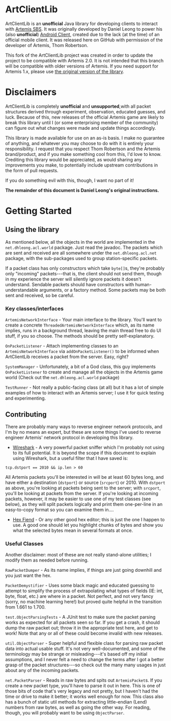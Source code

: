 ArtClientLib
============

ArtClientLib is an **unofficial** Java library for developing clients to interact 
with [Artemis SBS](http://www.artemis.eochu.com/). It was originally developed
by Daniel Leong to power his (also **unofficial**) 
[Android Client](http://www.artemis.eochu.com/?page_id=28#/20121018/unofficial-android-client-for-artemis-1988927/),
created due to the lack (at the time) of an official mobile client. It was
released here on GitHub with permission of the developer of Artemis, Thom
Robertson.

This fork of the ArtClientLib project was created in order to update the project
to be compatible with Artemis 2.0. It is not intended that this branch will be
compatible with older versions of Artemis. If you need support for Artemis 1.x,
please use
[the original version of the library](https://github.com/dhleong/ArtClientLib).


# Disclaimers

ArtClientLib is completely **unofficial** and **unsupported**,with all packet
structures derived through experiment, observation, educated guesses, and luck.
Because of this, new releases of the official Artemis game are likely to break
this library until I (or some enterprising member of the community) can figure
out what changes were made and update things accordingly.

This library is made available for use on an as-is basis. I make no guarantee
of anything, and whatever you may choose to do with it is entirely your
responsibility. I request that you respect Thom Robertson and the Artemis
brand/product, and if you make something cool from this, I'd love to know.
Crediting this library would be appreciated, as would sharing any improvements
you make, to potentially include upstream contributions in the form of pull
requests. 

If you do something evil with this, though, I want no part of it!


**The remainder of this document is Daniel Leong's original instructions.**


# Getting Started

## Using the library

As mentioned below, all the objects in the world are implemented in the
`net.dhleong.acl.world` package. Just read the javadoc. The packets
which are sent and received are all somewhere under the 
`net.dhleong.acl.net` package, with the sub-packages used to group
station-specific packets.

If a packet class has only constructors which take `byte[]`s, they're
probably only "incoming" packets---that is, the client should not send them,
though in my experience the server will silently ignore packets it doesn't
understand. Sendable packets should have constructors with 
human-understandable arguments, or a factory method. Some packets may be
both sent and received, so be careful.


### Key classes/interfaces

`ArtemisNetworkInterface` - Your main interface to the library. You'll want
to create a concrete `ThreadedArtemisNetworkInterface` which, as its name
implies, runs in a background thread, leaving the main thread free to do
UI stuff, if you so choose. The methods should be pretty self-explanatory.

`OnPacketListener` - Attach implementing classes to an 
`ArtemisNetworkInterface` via `addOnPacketListener()` to be informed 
when ArtClientLib receives a packet from the server. Easy, right?

`SystemManager` - Unfortunately, a bit of a God class, this guy implements
`OnPacketListener` to create and manage all the objects in the Artemis
game world (Check out the `net.dhleong.acl.world` package)

`TestRunner` - Not really a public-facing class (at all) but it has a 
lot of simple examples of how to interact with an Artemis server; I use it
for quick testing and experimenting. 


## Contributing

There are probably many ways to reverse engineer network protocols, and I'm
by no means an expert, but these are some things I've used to reverse 
engineer Artemis' network protocol in developing this library.

* [Wireshark](http://www.wireshark.org/) - A very powerful packet sniffer
which I'm probably not using to its full potential. It is beyond the scope
if this document to explain using Wireshark, but a useful filter that I
have saved is:

```
tcp.dstport == 2010 && ip.len > 60
```

All Artemis packets you'll be interested in will be at least 60 bytes long,
and have either a destination (`dstport`) or source (`srcport`) or 2010. 
With `dstport` as above, you're looking at packets being sent to the server;
with `srcport`, you'll be looking at packets from the server.
If you're looking at incoming packets, however, it may be easier to use
one of my test classes (see below), as they will split packets logically
and print them one-per-line in an easy-to-copy format so you can examine
them in....

* [Hex Fiend](http://ridiculousfish.com/hexfiend/) - Or any other good
hex editor; this is just the one I happen to use. A good one should let 
you highlight chunks of bytes and
show you what the selected bytes mean in several formats at once. 


### Useful Classes

Another disclaimer: most of these are not really stand-alone utilities; I 
modify them as needed before running.

`RawPacketDumper` - As its name implies, if things are just going downhill
and you just want the hex. 

`PacketDemystifier` - Uses some black magic and educated guessing to attempt
to simplify the process of extrapolating what types of fields (IE: int, byte,
float, etc.) are where in a packet. Not perfect, and not very fancy (sorry,
no machine learning here!) but proved quite helpful in the transition from
1.661 to 1.700.

`test.ObjectParsingTests` - A JUnit test to make sure the 
packet parsing works as expected for all packets seen so far. If you get
a crash, it should dump the raw packet out; throw it in the appropriate
test here, and get to work! Note that any or all of these could become
invalid with new releases.

`util.ObjectParser` - Super helpful and flexible class for parsing raw packet
data into actual usable stuff. It's not very well-documented, and some of the 
terminology may be strange or misleading---it's based off my initial
assumptions, and I never felt a need to change the terms after I got a better
grasp of the packet structures---so check out the many many usages in just
about any of the incoming packets.

`net.PacketParser` - Reads in raw bytes and spits out `ArtemisPacket`s. If
you create a new packet type, you'll have to parse it out in here. This is
one of those bits of code that's very legacy and not pretty, but I haven't
had the time or drive to make it better; it works well enough for now. 
This class also has a bunch of static util methods for extracting 
little-endian (Lend) numbers from raw bytes, as well as going the other way.
For reading, though, you will probably want to be using `ObjectParser`.
